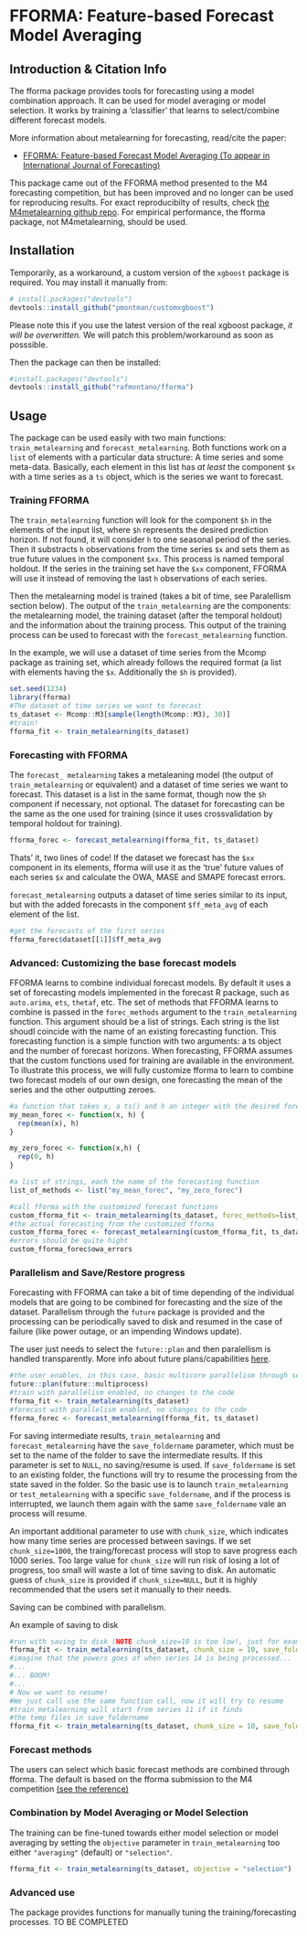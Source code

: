 
# FFORMA: Feature-based Forecast Model Averaging

## Introduction & Citation Info

The fforma package provides tools for forecasting using a model
combination approach. It can be used for model averaging or model
selection. It works by training a ‘classifier’ that learns to
select/combine different forecast models.

More information about metalearning for forecasting, read/cite the
paper:

- [FFORMA: Feature-based Forecast Model Averaging (To appear in
  International Journal of
  Forecasting)](https://robjhyndman.com/publications/fforma/)

This package came out of the FFORMA method presented to the M4
forecasting competition, but has been improved and no longer can be used
for reproducing results. For exact reproducibilty of results, check [the
M4metalearning github
repo](https://github.com/robjhyndman/M4metalearning). For empirical
performance, the fforma package, not M4metalearning, should be used.

## Installation

Temporarily, as a workaround, a custom version of the `xgboost` package
is required. You may install it manually from:

``` r
# install.packages("devtools")
devtools::install_github("pmontman/customxgboost")
```

Please note this if you use the latest version of the real xgboost
package, *it will be overwritten.* We will patch this problem/workaround
as soon as posssible.

Then the package can then be installed:

``` r
#install.packages("devtools")
devtools::install_github("rafmontano/fforma")
```

## Usage

The package can be used easily with two main functions:
`train_metalearning` and `forecast_metalearning`. Both functions work on
a `list` of elements with a particular data structure: A time series and
some meta-data. Basically, each element in this list has *at least* the
component `$x` with a time series as a `ts` object, which is the series
we want to forecast.

### Training FFORMA

The `train_metalearning` function will look for the component `$h` in
the elements of the input list, where `$h` represents the desired
prediction horizon. If not found, it will consider `h` to one seasonal
period of the series. Then it substracts `h` observations from the time
series `$x` and sets them as true future values in the component `$xx`.
This process is named temporal holdout. If the series in the training
set have the `$xx` component, FFORMA will use it instead of removing the
last `h` observations of each series.

Then the metalearning model is trained (takes a bit of time, see
Paralellism section below). The output of the `train_metalearning` are
the components: the metalearning model, the training dataset (after the
temporal holdout) and the information about the training process. This
output of the training process can be used to forecast with the
`forecast_metalearning` function.

In the example, we will use a dataset of time series from the Mcomp
package as training set, which already follows the required format (a
list with elements having the `$x`. Additionally the `$h` is provided).

``` r
set.seed(1234)
library(fforma)
#The dataset of time series we want to forecast
ts_dataset <- Mcomp::M3[sample(length(Mcomp::M3), 30)]
#train!
fforma_fit <- train_metalearning(ts_dataset)
```

### Forecasting with FFORMA

The `forecast_ metalearning` takes a metaleaning model (the output of
`train_metalearning` or equivalent) and a dataset of time series we want
to forecast. This dataset is a list in the same format, though now the
`$h` component if necessary, not optional. The dataset for forecasting
can be the same as the one used for training (since it uses
crossvalidation by temporal holdout for training).

``` r
fforma_forec <- forecast_metalearning(fforma_fit, ts_dataset)
```

Thats’ it, two lines of code! If the dataset we forecast has the `$xx`
component in its elements, fforma will use it as the ‘true’ future
values of each series `$x` and calculate the OWA, MASE and SMAPE
forecast errors.

`forecast_metalearning` outputs a dataset of time series similar to its
input, but with the added forecasts in the component `$ff_meta_avg` of
each element of the list.

``` r
#get the forecasts of the first series
fforma_forec$dataset[[1]]$ff_meta_avg
```

### Advanced: Customizing the base forecast models

FFORMA learns to combine individual forecast models. By default it uses
a set of forecasting models implemented in the forecast R package, such
as `auto.arima`, `ets`, `thetaf`, etc. The set of methods that FFORMA
learns to combine is passed in the `forec_methods` argument to the
`train_metalearning` function. This argument should be a list of
strings. Each string is the list shoudl coincide with the name of an
existing forecasting function. This forecasting function is a simple
function with two arguments: a ts object and the number of forecast
horizons. When forecasting, FFORMA assumes that the custom functions
used for training are available in the environment. To illustrate this
process, we will fully customize fforma to learn to combine two forecast
models of our own design, one forecasting the mean of the series and the
other outputting zeroes.

``` r
#a function that takes x, a ts() and h an integer with the desired forecast horizon
my_mean_forec <- function(x, h) { 
  rep(mean(x), h)
}

my_zero_forec <- function(x,h) {
  rep(0, h)
}

#a list of strings, each the name of the forecasting function
list_of_methods <- list("my_mean_forec", "my_zero_forec")

#call fforma with the customized forecast functions
custom_fforma_fit <- train_metalearning(ts_dataset, forec_methods=list_of_methods)
#the actual forecasting from the customized fforma
custom_fforma_forec <- forecast_metalearning(custom_fforma_fit, ts_dataset)
#errors should be quite hight
custom_fforma_forec$owa_errors
```

### Parallelism and Save/Restore progress

Forecasting with FFORMA can take a bit of time depending of the
individual models that are going to be combined for forecasting and the
size of the dataset. Parallelism through the `future` package is
provided and the processing can be periodically saved to disk and
resumed in the case of failure (like power outage, or an impending
Windows update).

The user just needs to select the `future::plan` and then paralellism is
handled transparently. More info about future plans/capabilities
[here](https://github.com/HenrikBengtsson/future).

``` r
#the user enables, in this case, basic multicore parallelism through several processes
future::plan(future::multiprocess)
#train with parallelism enabled, no changes to the code
fforma_fit <- train_metalearning(ts_dataset)
#forecast with parallelism enabled, no changes to the code
fforma_forec <- forecast_metalearning(fforma_fit, ts_dataset)
```

For saving intermediate results, `train_metalearning` and
`forecast_metalearning` have the `save_foldername` parameter, which must
be set to the name of the folder to save the intermediate results. If
this parameter is set to `NULL`, no saving/resume is used. If
`save_foldername` is set to an existing folder, the functions will try
to resume the processing from the state saved in the folder. So the
basic use is to launch `train_metalearning` or `test_metalearning` with
a specific `save_foldername`, and if the process is interrupted, we
launch them again with the same `save_foldername` vale an process will
resume.

An important additional parameter to use with `chunk_size`, which
indicates how many time series are processed between savings. If we set
`chunk_size=1000`, the traing/forecast process will stop to save
progress each 1000 series. Too large value for `chunk_size` will run
risk of losing a lot of progress, too small will waste a lot of time
saving to disk. An automatic guess of `chunk_size` is provided if
`chunk_size=NULL`, but it is highly recommended that the users set it
manually to their needs.

Saving can be combined with parallelism.

An example of saving to disk

``` r
#run with saving to disk (NOTE chunk_size=10 is too low!, just for example)
fforma_fit <- train_metalearning(ts_dataset, chunk_size = 10, save_foldername = "my_tmp_fforma")
#imagine that the powers goes of when series 14 is being processed...
#...
#... BOOM!
#...
# Now we want to resume!
#We just call use the same function call, now it will try to resume
#train_metalearning will start from series 11 if it finds
#the temp files in save_foldername
fforma_fit <- train_metalearning(ts_dataset, chunk_size = 10, save_foldername = "my_tmp_fforma")
```

### Forecast methods

The users can select which basic forecast methods are combined through
fforma. The default is based on the fforma submission to the M4
competition [(see the
reference)](https://robjhyndman.com/publications/fforma/)

### Combination by Model Averaging or Model Selection

The training can be fine-tuned towards either model selection or model
averaging by setting the `objective` parameter in `train_metalearning`
too either `"averaging"` (default) or `"selection"`.

``` r
fforma_fit <- train_metalearning(ts_dataset, objective = "selection")
```

### Advanced use

The package provides functions for manually tuning the
training/forecasting processes. TO BE COMPLETED

